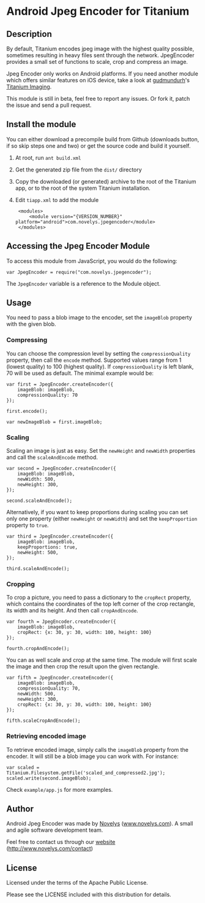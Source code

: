 
# Android Jpeg Encoder for Titanium

## Description

By default, Titanium encodes jpeg image with the highest quality possible, sometimes resulting in heavy files sent through the network. JpegEncoder provides a small set of functions to scale, crop and compress an image.

Jpeg Encoder only works on Android platforms. If you need another module which offers similar features on iOS device, take a look at [gudmundurh](https://github.com/gudmundurh)'s [Titanium Imaging](https://github.com/gudmundurh/titanium-imaging).

This module is still in beta, feel free to report any issues. Or fork it, patch the issue and send a pull request.

## Install the module

You can either download a precompile build from Github (downloads button, if so skip steps one and two) or get the source code and build it yourself.

1. At root, run `ant build.xml`
2. Get the generated zip file from the `dist/` directory
3. Copy the downloaded (or generated) archive to the root of the Titanium app, or to the root of the system Titanium installation.
4. Edit `tiapp.xml` to add the module

		<modules>
			<module version="{VERSION_NUMBER}" platform="android">com.novelys.jpegencoder</module>
		</modules>

## Accessing the Jpeg Encoder Module

To access this module from JavaScript, you would do the following:

	var JpegEncoder = require("com.novelys.jpegencoder");

The `JpegEncoder` variable is a reference to the Module object.	


## Usage

You need to pass a blob image to the encoder, set the `imageBlob` property with the given blob.

### Compressing

You can choose the compression level by setting the `compressionQuality` property, then call the `encode` method. Supported values range from 1 (lowest quality) to 100 (highest quality). If `compressionQuality` is left blank, 70 will be used as default. The minimal example would be:

	var first = JpegEncoder.createEncoder({
		imageBlob: imageBlob,
		compressionQuality: 70
	});
	
	first.encode();
	
	var newImageBlob = first.imageBlob;

### Scaling

Scaling an image is just as easy. Set the `newHeight` and `newWidth` properties and call the `scaleAndEncode` method.

	var second = JpegEncoder.createEncoder({
		imageBlob: imageBlob,
		newWidth: 500,
		newHeight: 300,
	});

	second.scaleAndEncode();

Alternatively, if you want to keep proportions during scaling you can set only one property (either `newHeight` or `newWidth`) and set the `keepProportion` property to `true`.

	var third = JpegEncoder.createEncoder({
		imageBlob: imageBlob,
		keepProportions: true,
		newHeight: 500,
	});

	third.scaleAndEncode();

### Cropping

To crop a picture, you need to pass a dictionary to the `cropRect` property, which contains the coordinates of the top left corner of the crop rectangle, its width and its height. And then call `cropAndEncode`.

	var fourth = JpegEncoder.createEncoder({
		imageBlob: imageBlob,
		cropRect: {x: 30, y: 30, width: 100, height: 100}
	});

	fourth.cropAndEncode();

You can as well scale and crop at the same time. The module will first scale the image and then crop the result upon the given rectangle.

	var fifth = JpegEncoder.createEncoder({
		imageBlob: imageBlob,
		compressionQuality: 70,
		newWidth: 500,
		newHeight: 300,
		cropRect: {x: 30, y: 30, width: 100, height: 100}
	});

	fifth.scaleCropAndEncode();

### Retrieving encoded image

To retrieve encoded image, simply calls the `imageBlob` property from the encoder. It will still be a blob image you can work with. For instance: 

	var scaled = Titanium.Filesystem.getFile('scaled_and_compressed2.jpg');
	scaled.write(second.imageBlob);

Check `example/app.js` for more examples.

## Author

Android Jpeg Encoder was made by [Novelys](www.novelys.com) (www.novelys.com). A small and agile software development team.

Feel free to contact us through our [website](http://www.novelys.com/contact) (http://www.novelys.com/contact)

## License

Licensed under the terms of the Apache Public License.

Please see the LICENSE included with this distribution for details.
